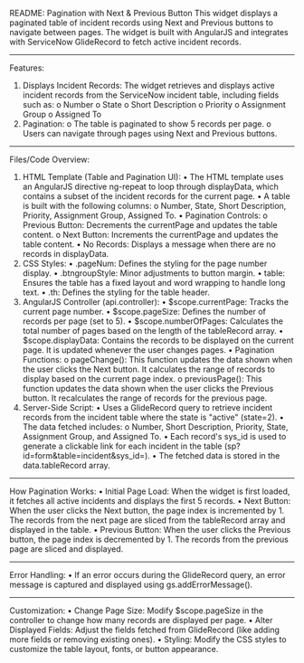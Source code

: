 README: Pagination with Next & Previous Button
This widget displays a paginated table of incident records using Next and Previous buttons to navigate between pages. The widget is built with AngularJS and integrates with ServiceNow GlideRecord to fetch active incident records.

---

Features:

1. Displays Incident Records: The widget retrieves and displays active incident records from the ServiceNow incident table, including fields such as:
   o Number
   o State
   o Short Description
   o Priority
   o Assignment Group
   o Assigned To
2. Pagination:
   o The table is paginated to show 5 records per page.
   o Users can navigate through pages using Next and Previous buttons.

---

Files/Code Overview:

1. HTML Template (Table and Pagination UI):
   • The HTML template uses an AngularJS directive ng-repeat to loop through displayData, which contains a subset of the incident records for the current page.
   • A table is built with the following columns:
   o Number, State, Short Description, Priority, Assignment Group, Assigned To.
   • Pagination Controls:
   o Previous Button: Decrements the currentPage and updates the table content.
   o Next Button: Increments the currentPage and updates the table content.
   • No Records: Displays a message when there are no records in displayData.
2. CSS Styles:
   • .pageNum: Defines the styling for the page number display.
   • .btngroupStyle: Minor adjustments to button margin.
   • table: Ensures the table has a fixed layout and word wrapping to handle long text.
   • .th: Defines the styling for the table header.
3. AngularJS Controller (api.controller):
   • $scope.currentPage: Tracks the current page number.
   • $scope.pageSize: Defines the number of records per page (set to 5).
   • $scope.numberOfPages: Calculates the total number of pages based on the length of the tableRecord array.
   • $scope.displayData: Contains the records to be displayed on the current page. It is updated whenever the user changes pages.
   • Pagination Functions:
   o pageChange(): This function updates the data shown when the user clicks the Next button. It calculates the range of records to display based on the current page index.
   o previousPage(): This function updates the data shown when the user clicks the Previous button. It recalculates the range of records for the previous page.
4. Server-Side Script:
   • Uses a GlideRecord query to retrieve incident records from the incident table where the state is "active" (state=2).
   • The data fetched includes:
   o Number, Short Description, Priority, State, Assignment Group, and Assigned To.
   • Each record's sys_id is used to generate a clickable link for each incident in the table (sp?id=form&table=incident&sys_id=).
   • The fetched data is stored in the data.tableRecord array.

---

How Pagination Works:
• Initial Page Load: When the widget is first loaded, it fetches all active incidents and displays the first 5 records.
• Next Button: When the user clicks the Next button, the page index is incremented by 1. The records from the next page are sliced from the tableRecord array and displayed in the table.
• Previous Button: When the user clicks the Previous button, the page index is decremented by 1. The records from the previous page are sliced and displayed.

---

Error Handling:
• If an error occurs during the GlideRecord query, an error message is captured and displayed using gs.addErrorMessage().

---

Customization:
• Change Page Size: Modify $scope.pageSize in the controller to change how many records are displayed per page.
• Alter Displayed Fields: Adjust the fields fetched from GlideRecord (like adding more fields or removing existing ones).
• Styling: Modify the CSS styles to customize the table layout, fonts, or button appearance.

